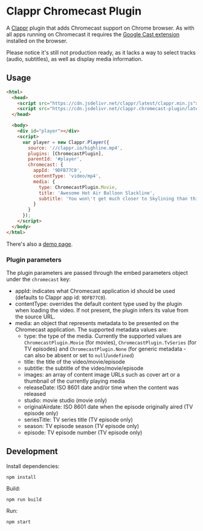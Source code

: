 # Clappr Chromecast Plugin

A [Clappr](https://github.com/clappr/clappr) plugin that adds Chromecast support on Chrome browser. As with all apps running on Chromecast it requires the [Google Cast extension](https://chrome.google.com/webstore/detail/google-cast/boadgeojelhgndaghljhdicfkmllpafd) installed on the browser.

Please notice it's still not production ready, as it lacks a way to select tracks (audio, subtitles), as well as display media information.

## Usage

```html
<html>
  <head>
    <script src="https://cdn.jsdelivr.net/clappr/latest/clappr.min.js"></script>
    <script src="https://cdn.jsdelivr.net/clappr.chromecast-plugin/latest/clappr-chromecast-plugin.js"></script>
  </head>

  <body>
    <div id="player"></div>
    <script>
      var player = new Clappr.Player({
        source: '//clappr.io/highline.mp4',
        plugins: [ChromecastPlugin],
        parentId: '#player',
        chromecast: {
          appId: '9DFB77C0',
          contentType: 'video/mp4',
          media: {
            type: ChromecastPlugin.Movie,
            title: 'Awesome Hot Air Balloon Slackline',
            subtitle: 'You won\'t get much closer to Skylining than this!'
          }
        }
      });
    </script>
  </body>
</html>
```

There's also a [demo page](https://clappr.github.io/clappr-chromecast-plugin).

### Plugin parameters

The plugin parameters are passed through the embed parameters object under the `chromecast` key:

- appId: indicates what Chromecast application id should be used (defaults to Clappr app id: `9DFB77C0`).
- contentType: overrides the default content type used by the plugin when loading the video. If not present, the plugin infers its value from the source URL.
- media: an object that represents metadata to be presented on the Chromecast application. The supported metadata values are:
  - type: the type of the media. Currently the supported values are `ChromecastPlugin.Movie` (for movies), `ChromecastPlugin.TvSeries` (for TV episodes) and `ChromecastPlugin.None` (for generic metadata - can also be absent or set to `null`/`undefined`)
  - title: the title of the video/movie/episode
  - subtitle: the subtitle of the video/movie/episode
  - images: an array of content image URLs such as cover art or a thumbnail of the currently playing media
  - releaseDate: ISO 8601 date and/or time when the content was released
  - studio: movie studio (movie only)
  - originalAirdate: ISO 8601 date when the episode originally aired (TV episode only)
  - seriesTitle: TV series title (TV episode only)
  - season: TV episode season (TV episode only)
  - episode: TV episode number (TV episode only)


## Development

Install dependencies:

`npm install`

Build:

`npm run build`

Run:

`npm start`
